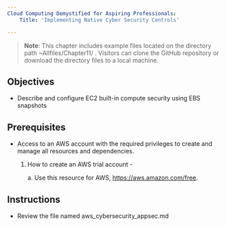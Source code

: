 ```yaml
---
Cloud Computing Demystified for Aspiring Professionals:
    Title: 'Implementing Native Cyber Security Controls'

---
```


>**Note**: This chapter includes example files located on the directory path ~Allfiles/Chapter11/ . Visitors can clone the GitHub repository or download the directory files to a local machine.

## Objectives

-  Describe and configure EC2 built-in compute security using EBS snapshots


## Prerequisites

- Access to an AWS account with the required privileges to create and manage all resources and dependencies.

    1. How to create an AWS trial account -

	    a. Use this resource for AWS, https://aws.amazon.com/free.

## Instructions
- Review the file named aws_cybersecurity_appsec.md


